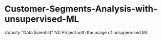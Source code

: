 # Customer-Segments-Analysis-with-unsupervised-ML
Udacity "Data Scientist" ND Project with the usage of unsupervised ML
